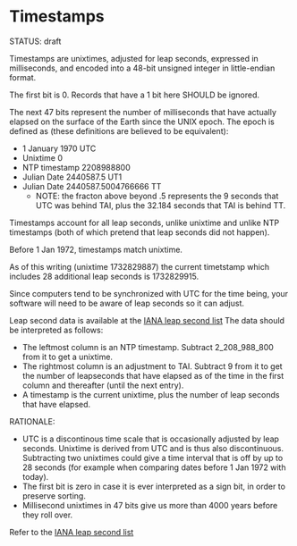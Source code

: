 # Timestamps

<status>STATUS: draft</status>

Timestamps are unixtimes, adjusted for leap seconds, expressed in milliseconds,
and encoded into a 48-bit unsigned integer in little-endian format.

The first bit is 0. Records that have a 1 bit here SHOULD be ignored.

The next 47 bits represent the number of milliseconds that have actually elapsed
on the surface of the Earth since the UNIX epoch. The epoch is defined as (these
definitions are believed to be equivalent):

* 1 January 1970 UTC
* Unixtime 0
* NTP timestamp 2208988800
* Julian Date 2440587.5 UT1
* Julian Date 2440587.5004766666 TT
    * NOTE: the fracton above beyond .5 represents the 9 seconds that UTC was
      behind TAI, plus the 32.184 seconds that TAI is behind TT.

Timestamps account for all leap seconds, unlike unixtime and unlike NTP timestamps
(both of which pretend that leap seconds did not happen).

Before 1 Jan 1972, timestamps match unixtime.

As of this writing (unixtime 1732829887) the current timetstamp which includes
28 additional leap seconds is 1732829915.

Since computers tend to be synchronized with UTC for the time being, your software
will need to be aware of leap seconds so it can adjust.

Leap second data is available at the [IANA leap second list](https://data.iana.org/time-zones/data/leap-seconds.list)
The data should be interpreted as follows:

* The leftmost column is an NTP timestamp. Subtract 2_208_988_800 from it to get a
  unixtime.
* The rightmost column is an adjustment to TAI.  Subtract 9 from it to get the
  number of leapseconds that have elapsed as of the time in the first column and
  thereafter (until the next entry).
* A timestamp is the current unixtime, plus the number of leap seconds that have
  elapsed.

RATIONALE:
* UTC is a discontinous time scale that is occasionally adjusted by leap seconds.
  Unixtime is derived from UTC and is thus also discontinuous.  Subtracting two
  unixtimes could give a time interval that is off by up to 28 seconds (for example
  when comparing dates before 1 Jan 1972 with today).
* The first bit is zero in case it is ever interpreted as a sign bit, in order
  to preserve sorting.
* Millisecond unixtimes in 47 bits give us more than 4000 years before they
  roll over.

Refer to the [IANA leap second list](https://data.iana.org/time-zones/data/leap-seconds.list)

